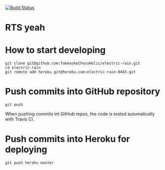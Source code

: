[![Build Status](https://secure.travis-ci.org/TakenokoChocoHolic/electric-rain.png?branch=master)](http://travis-ci.org/TakenokoChocoHolic/electric-rain)

# RTS yeah

# How to start developing
    git clone git@github.com:TakenokoChocoHolic/electric-rain.git
    cd electric-rain
    git remote add heroku git@heroku.com:electric-rain-8443.git

# Push commits into GitHub repository
    git push
When pushing commits int GitHub repos, the code is tested automatically with Travis CI. 

# Push commits into Heroku for deploying
    git push heroku master
